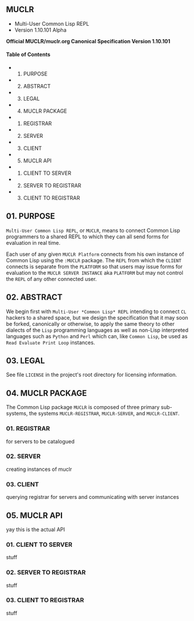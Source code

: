 ## MUCLR ##
*    Multi-User Common Lisp REPL
*    Version 1.10.101 Alpha

**Official MUCLR/muclr.org Canonical Specification Version 1.10.101**

#### Table of Contents ####
+ 01. PURPOSE
+ 02. ABSTRACT
+ 03. LEGAL
+ 04. MUCLR PACKAGE
 + 01. REGISTRAR
 + 02. SERVER
 + 03. CLIENT
+ 05. MUCLR API
 + 01. CLIENT TO SERVER
 + 02. SERVER TO REGISTRAR
 + 03. CLIENT TO REGISTRAR
 

## 01. PURPOSE ##

`Multi-User Common Lisp REPL`, or `MUCLR`, means to connect Common Lisp programmers to a shared REPL to which they can all send forms for evaluation
in real time.

Each user of any given `MUCLR Platform` connects from his own instance of
Common Lisp using the `:MUCLR` package. The `REPL` from which the `CLIENT`
connects is separate from the `PLATFORM` so that users may issue forms for
evaluation to the `MUCLR SERVER INSTANCE` aka `PLATFORM` but may not control
the `REPL` of any other connected user.

## 02. ABSTRACT ##

We begin first with `Multi-User *Common Lisp* REPL` intending to connect `CL` hackers to a shared space, but we design the specification that it may soon be forked, canonically or otherwise, to apply the same theory to other dialects of the `Lisp` programming languages as well as non-Lisp interpreted languages such as `Python` and `Perl` which can, like `Common Lisp`, be used as `Read Evaluate Print Loop` instances.


## 03. LEGAL ##

See file `LICENSE` in the project's root directory for licensing information.


## 04. MUCLR PACKAGE ##

The Common Lisp package `MUCLR` is composed of three primary sub-systems, the
systems `MUCLR-REGISTRAR`, `MUCLR-SERVER`, and `MUCLR-CLIENT`.

### 01. REGISTRAR ###
for servers to be catalogued
### 02. SERVER ###
creating instances of muclr
### 03. CLIENT ###
querying registrar for servers and communicating with server instances
## 05. MUCLR API ###
yay this is the actual API
### 01. CLIENT TO SERVER ###
stuff
### 02. SERVER TO REGISTRAR ###
stuff
### 03. CLIENT TO REGISTRAR ###
stuff
